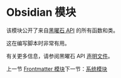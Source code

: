 # Obsidian 模块

该模块公开了来自[黑曜石 API](https://github.com/obsidianmd/obsidian-api) 的所有函数和类。

这在编写脚本时非常有用。

有关更多信息，请参阅黑曜石 API [声明文件](https://github.com/obsidianmd/obsidian-api/blob/master/obsidian.d.ts)。

上一节 [Frontmatter 模块](Frontmatter%20模块.md)下一节：[系统模块](系统模块.md)